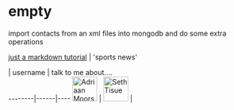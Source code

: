 # empty
import contacts from an xml files into mongodb and do some extra operations

[just a markdown tutorial](http://espn.go.com/)  | 'sports news' 

   |  username    | talk to me about....  
        --------|------|----
   <img src="https://avatars.githubusercontent.com/adriaanm"     height="50px" title="Adriaan Moors"/>        |
 <img src="https://avatars.githubusercontent.com/SethTisue"    height="50px" title="Seth Tisue"/>           |
